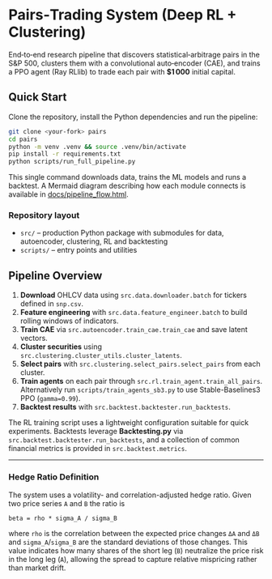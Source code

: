 
# Pairs‑Trading System (Deep RL + Clustering)

End‑to‑end research pipeline that discovers statistical‑arbitrage pairs in the S&P 500, clusters them with a convolutional auto‑encoder (CAE), and trains a PPO agent (Ray RLlib) to trade each pair with **$1 000** initial capital.

## Quick Start

Clone the repository, install the Python dependencies and run the pipeline:

```bash
git clone <your-fork> pairs
cd pairs
python -m venv .venv && source .venv/bin/activate
pip install -r requirements.txt
python scripts/run_full_pipeline.py
```

This single command downloads data, trains the ML models and runs a
backtest. A Mermaid diagram describing how each module connects is available in
[docs/pipeline_flow.html](docs/pipeline_flow.html).
### Repository layout
- `src/` – production Python package with submodules for data, autoencoder, clustering, RL and backtesting
- `scripts/` – entry points and utilities

## Pipeline Overview

1. **Download** OHLCV data using `src.data.downloader.batch` for tickers defined in `snp.csv`.
2. **Feature engineering** with `src.data.feature_engineer.batch` to build rolling windows of indicators.
3. **Train CAE** via `src.autoencoder.train_cae.train_cae` and save latent vectors.
4. **Cluster securities** using `src.clustering.cluster_utils.cluster_latents`.
5. **Select pairs** with `src.clustering.select_pairs.select_pairs` from each cluster.
6. **Train agents** on each pair through `src.rl.train_agent.train_all_pairs`.
   Alternatively run `scripts/train_agents_sb3.py` to use Stable-Baselines3
   PPO (``gamma=0.99``).
7. **Backtest results** with `src.backtest.backtester.run_backtests`.

The RL training script uses a lightweight configuration suitable for quick
experiments. Backtests leverage **Backtesting.py** via
`src.backtest.backtester.run_backtests`, and a collection of common financial
metrics is provided in `src.backtest.metrics`.

---

### Hedge Ratio Definition

The system uses a volatility- and correlation-adjusted hedge ratio.  Given two
price series ``A`` and ``B`` the ratio is

``beta = rho * sigma_A / sigma_B``

where ``rho`` is the correlation between the expected price changes
``ΔA`` and ``ΔB`` and ``sigma_A``/``sigma_B`` are the standard deviations of
those changes.  This value indicates how many shares of the short leg (``B``)
neutralize the price risk in the long leg (``A``), allowing the spread to
capture relative mispricing rather than market drift.

